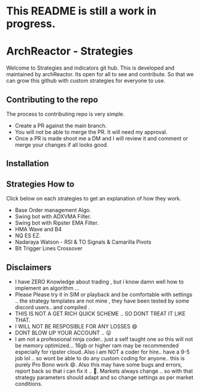 # This README is still a work in progress.
# ArchReactor - Strategies
Welcome to Strategies and indicators git hub. This is developed and maintained by archReactor. Its open for all to see and contribute. So that we can grow this github with custom strategies for everyone to use. 

## Contributing to the repo
The process to contributing repo is very simple. 
- Create a PR against the main branch.
- You will not be able to merge the PR. It will need my approval.
- Once a PR is made shoot me a DM and I will review it and comment or merge your changes if all looks good.

## Installation

## Strategies How to
Click below on each strategies to get an explanation of how they work.
- Base Order management Algo.
- Swing bot with ADXVMA Filter.
- Swing bot with Ripster EMA Filter.
- HMA Wave and B4
- NQ ES EZ.
- Nadaraya Watson - RSI & TO Signals & Camarilla Pivots
- Blt Trigger Lines Crossover

## Disclaimers
- I have ZERO Knowledge about trading , but i know damn well how to implement an algorithm ...
- Please Please try it in SIM or playback and be comfortable with settings .. the strategy templates are not mine , they have been tested by some discord users.. and compiled .
- THIS IS NOT A GET RICH QUICK SCHEME .. SO DONT TREAT IT LIKE THAT.
- I WILL NOT BE RESPOSIBLE FOR ANY LOSSES 😄
- DONT BLOW UP YOUR ACCOUNT .. 😛
- I am not a professional ninja coder.. just a self taught one so this will not be memory optimized... 16gb or higher ram may be recommended especially for ripster cloud..Also i am NOT a coder for hire.. have a 9-5 job lol .. so wont be able to do any custom coding for anyone.. this is purely Pro Bono work 😄. Also this may have some bugs and errors, report back so that i can fix it .. 🙂. Markets always change .. so with that strategy parameters should adapt and so change settings as per market conditions.
